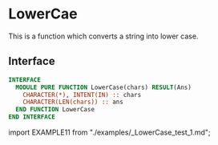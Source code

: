 # LowerCae

<!-- markdownlint-disable MD041 MD013 MD033 MD012 -->

This is a function which converts a string into lower case.

## Interface

<Tabs>
<TabItem value="interface" label="܀ Interface" default>

```fortran
INTERFACE
  MODULE PURE FUNCTION LowerCase(chars) RESULT(Ans)
    CHARACTER(*), INTENT(IN) :: chars
    CHARACTER(LEN(chars)) :: ans
  END FUNCTION LowerCase
END INTERFACE
```

</TabItem>

<TabItem value="example" label="️܀ See example">

import EXAMPLE11 from "./examples/_LowerCase_test_1.md";

<EXAMPLE11 />

</TabItem>

<TabItem value="close" label="↢ ">

</TabItem>
</Tabs>
